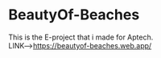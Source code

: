 # BeautyOf-Beaches
This is the E-project that i made for Aptech.<br>
LINK-->https://beautyof-beaches.web.app/
